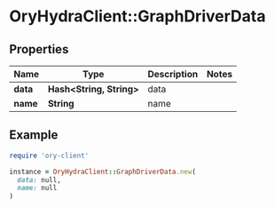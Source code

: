# OryHydraClient::GraphDriverData

## Properties

| Name | Type | Description | Notes |
| ---- | ---- | ----------- | ----- |
| **data** | **Hash&lt;String, String&gt;** | data |  |
| **name** | **String** | name |  |

## Example

```ruby
require 'ory-client'

instance = OryHydraClient::GraphDriverData.new(
  data: null,
  name: null
)
```

